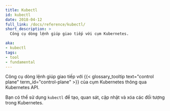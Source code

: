 ```yaml
---
title: Kubectl
id: kubectl
date: 2018-04-12
full_link: /docs/reference/kubectl/
short_description: >
  Công cụ dòng lệnh giúp giao tiếp với cụm Kubernetes.

aka:
- kubectl
tags:
- tool
- fundamental
---
```

Công cụ dòng lệnh giúp giao tiếp với {{< glossary_tooltip text="control plane" term_id="control-plane" >}} 
của cụm Kubernetes thông qua Kubernetes API.


<!--more--> 

Bạn có thể sử dụng `kubectl` để tạo, quan sát, cập nhật và xóa
các đối tượng trong Kubernetes.
